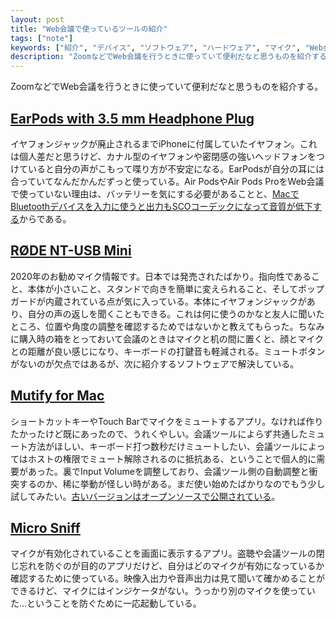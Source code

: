 ```yaml
---
layout: post
title: "Web会議で使っているツールの紹介"
tags: ["note"]
keywords: ["紹介", "デバイス", "ソフトウェア", "ハードウェア", "マイク", "Web会議", "リモートワーク"]
description: "ZoomなどでWeb会議を行うときに使っていて便利だなと思うものを紹介する。"
---
```


ZoomなどでWeb会議を行うときに使っていて便利だなと思うものを紹介する。

## [EarPods with 3.5 mm Headphone Plug](https://www.apple.com/jp/shop/product/MNHF2FE/A/earpods-with-35-mm-headphone-plug)

イヤフォンジャックが廃止されるまでiPhoneに付属していたイヤフォン。これは個人差だと思うけど、カナル型のイヤフォンや密閉感の強いヘッドフォンをつけていると自分の声がこもって喋り方が不安定になる。EarPodsが自分の耳には合っていてなんだかんだずっと使っている。Air PodsやAir Pods ProをWeb会議で使っていない理由は、バッテリーを気にする必要があることと、[MacでBluetoothデバイスを入力に使うと出力もSCOコーデックになって音質が低下する](https://support.apple.com/ja-jp/HT208896)からである。

## [RØDE NT-USB Mini](https://www.rode.com/microphones/nt-usb_mini)

2020年のお勧めマイク情報です。日本では発売されたばかり。指向性であること、本体が小さいこと、スタンドで向きを簡単に変えられること、そしてポップガードが内蔵されている点が気に入っている。本体にイヤフォンジャックがあり、自分の声の返しを聞くこともできる。これは何に使うのかなと友人に聞いたところ、位置や角度の調整を確認するためではないかと教えてもらった。ちなみに購入時の箱をとっておいて会議のときはマイクと机の間に置くと、顔とマイクとの距離が良い感じになり、キーボードの打鍵音も軽減される。ミュートボタンがないのが欠点ではあるが、次に紹介するソフトウェアで解決している。

## [Mutify for Mac](https://mutify.app/)

ショートカットキーやTouch Barでマイクをミュートするアプリ。なければ作りたかったけど既にあったので、うれくやしい。会議ツールによらず共通したミュート方法がほしい、キーボード打つ数秒だけミュートしたい、会議ツールによってはホストの権限でミュート解除されるのに抵抗ある、ということで個人的に需要があった。裏でInput Volumeを調整しており、会議ツール側の自動調整と衝突するのか、稀に挙動が怪しい時がある。まだ使い始めたばかりなのでもう少し試してみたい。[古いバージョンはオープンソースで公開されている](https://github.com/pixel-point/mute-me)。

## [Micro Sniff](https://github.com/dwarvesf/micro-sniff)

マイクが有効化されていることを画面に表示するアプリ。盗聴や会議ツールの閉じ忘れを防ぐのが目的のアプリだけど、自分はどのマイクが有効になっているか確認するために使っている。映像入出力や音声出力は見て聞いて確かめることができるけど、マイクにはインジケータがない。うっかり別のマイクを使っていた...ということを防ぐために一応起動している。
